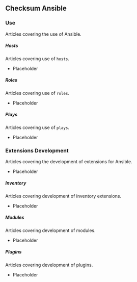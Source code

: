 ## Checksum Ansible

### Use

Articles covering the use of Ansible.

##### Hosts

Articles covering use of `hosts`.

  * Placeholder

##### Roles

Articles covering use of `roles`.
  * Placeholder

##### Plays

Articles covering use of `plays`.
  * Placeholder

### Extensions Development

Articles covering the development of extensions for Ansible.
  * Placeholder

##### Inventory

Articles covering development of inventory extensions.
  * Placeholder

##### Modules

Articles covering development of modules.
  * Placeholder

##### Plugins

Articles covering development of plugins.
  * Placeholder
